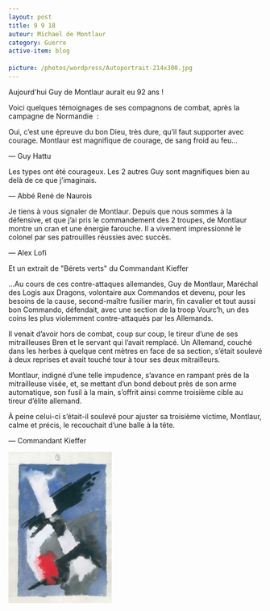 ```yaml
---
layout: post
title: 9 9 18
auteur: Michael de Montlaur
category: Guerre
active-item: blog

picture: /photos/wordpress/Autoportrait-214x300.jpg
---
```

Aujourd'hui Guy de Montlaur aurait eu 92 ans !

Voici quelques témoignages de ses compagnons de combat, après la campagne de Normandie  :

>
Oui, c’est une épreuve du bon Dieu, très dure, qu’il faut  supporter avec courage. Montlaur est magnifique de courage, de sang  froid au feu…
>
— Guy Hattu

>
Les types ont été courageux. Les 2 autres Guy sont magnifiques bien au delà de ce que j’imaginais.
>
— Abbé René de Naurois

<!--more-->

>
Je tiens à vous signaler de Montlaur. Depuis que nous sommes à  la défensive, et que j’ai pris le commandement des 2 troupes, de  Montlaur montre un cran et une énergie farouche. Il a vivement  impressionné le colonel par ses patrouilles réussies avec succès.  
>
— Alex Lofi

Et un extrait de "Bérets verts" du Commandant Kieffer

>
…Au cours de ces contre-attaques allemandes, Guy de Montlaur,  Maréchal des Logis aux Dragons, volontaire aux Commandos et devenu, pour  les besoins de la cause, second-maître fusilier marin, fin cavalier et  tout aussi bon Commando, défendait, avec une section de la troop  Vourc’h, un des coins les plus violemment contre-attaqués par les  Allemands.
>
Il venait d’avoir hors de combat, coup sur coup, le tireur  d’une de ses mitrailleuses Bren et le servant qui l’avait remplacé. Un  Allemand, couché dans les herbes à quelque cent mètres en face de sa  section, s’était soulevé à deux reprises et avait touché tour à tour ses  deux mitrailleurs.
>
Montlaur, indigné d’une telle impudence, s’avance en  rampant près de la mitrailleuse visée, et, se mettant d’un bond debout  près de son arme automatique, son fusil à la main, s’offrit ainsi comme  troisième cible au tireur d’élite allemand.
>
À peine celui-ci s’était-il soulevé pour ajuster sa troisième victime,  Montlaur, calme et précis, le recouchait d’une balle à la  tête.
>
— Commandant Kieffer

<img src="/photos/wordpress/etude3-205x300.jpg" alt="etude3">
